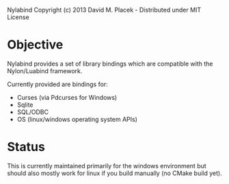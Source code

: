 Nylabind Copyright (c) 2013 David M. Placek - Distributed under MIT License

# Objective

Nylabind provides a set of library bindings which are compatible with the Nylon/Luabind framework.

Currently provided are bindings for:

* Curses (via Pdcurses for Windows)
* Sqlite
* SQL/ODBC
* OS (linux/windows operating system APIs)

# Status

This is currently maintained primarily for the windows environment but should also mostly work for linux if you build manually (no CMake build yet).

